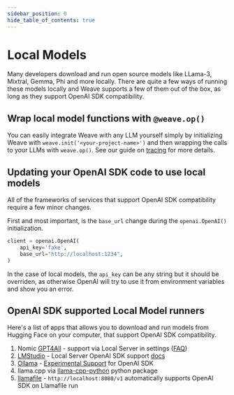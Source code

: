 ```yaml
---
sidebar_position: 0
hide_table_of_contents: true
---
```


# Local Models

Many developers download and run open source models like LLama-3, Mixtral, Gemma, Phi and more locally. There are quite a few ways of running these models locally and Weave supports a few of them out of the box, as long as they support OpenAI SDK compatibility.

## Wrap local model functions with `@weave.op()`

You can easily integrate Weave with any LLM yourself simply by initializing Weave with `weave.init('<your-project-name>')` and then wrapping the calls to your LLMs with `weave.op()`. See our guide on [tracing](/guides/tracking/tracing) for more details.

## Updating your OpenAI SDK code to use local models

All of the frameworks of services that support OpenAI SDK compatibility require a few minor changes. 

First and most important, is the `base_url` change during the `openai.OpenAI()` initialization. 

```python
client = openai.OpenAI(
    api_key='fake',
    base_url="http://localhost:1234",
)
```

In the case of local models, the `api_key` can be any string but it should be overriden, as otherwise OpenAI will try to use it from environment variables and show you an error. 

## OpenAI SDK supported Local Model runners 

Here's a list of apps that allows you to download and run models from Hugging Face on your computer, that support OpenAI SDK compatibility.


1. Nomic [GPT4All](https://www.nomic.ai/gpt4all) - support via Local Server in settings ([FAQ](https://docs.gpt4all.io/gpt4all_help/faq.html))
1. [LMStudio](https://lmstudio.ai/) - Local Server OpenAI SDK support [docs](https://lmstudio.ai/docs/local-server)
1. [Ollama](https://ollama.com/) - [Experimental Support](https://github.com/ollama/ollama/blob/main/docs/openai.md) for OpenAI SDK
1. llama.cpp via [llama-cpp-python](https://llama-cpp-python.readthedocs.io/en/latest/server/) python package
1. [llamafile](https://github.com/Mozilla-Ocho/llamafile#other-example-llamafiles) - `http://localhost:8080/v1` automatically supports OpenAI SDK on Llamafile run 
